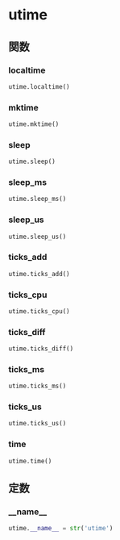 # utime
## 関数
### localtime
```python
utime.localtime()
```
### mktime
```python
utime.mktime()
```
### sleep
```python
utime.sleep()
```
### sleep\_ms
```python
utime.sleep_ms()
```
### sleep\_us
```python
utime.sleep_us()
```
### ticks\_add
```python
utime.ticks_add()
```
### ticks\_cpu
```python
utime.ticks_cpu()
```
### ticks\_diff
```python
utime.ticks_diff()
```
### ticks\_ms
```python
utime.ticks_ms()
```
### ticks\_us
```python
utime.ticks_us()
```
### time
```python
utime.time()
```
## 定数
### \_\_name\_\_
```python
utime.__name__ = str('utime')
```
